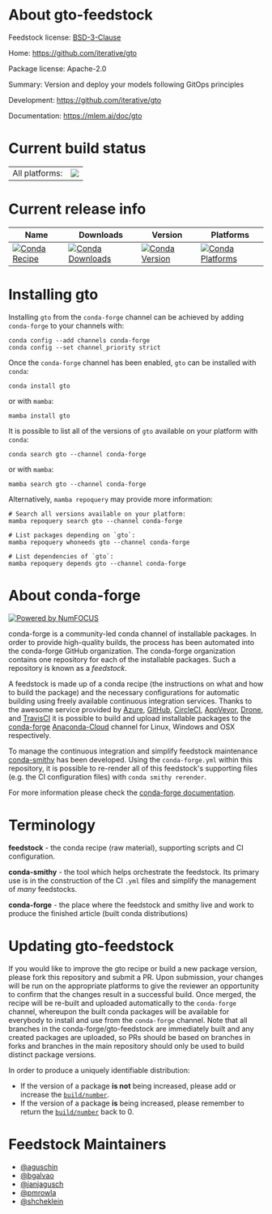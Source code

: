 About gto-feedstock
===================

Feedstock license: [BSD-3-Clause](https://github.com/conda-forge/gto-feedstock/blob/main/LICENSE.txt)

Home: https://github.com/iterative/gto

Package license: Apache-2.0

Summary: Version and deploy your models following GitOps principles

Development: https://github.com/iterative/gto

Documentation: https://mlem.ai/doc/gto

Current build status
====================


<table><tr><td>All platforms:</td>
    <td>
      <a href="https://dev.azure.com/conda-forge/feedstock-builds/_build/latest?definitionId=20600&branchName=main">
        <img src="https://dev.azure.com/conda-forge/feedstock-builds/_apis/build/status/gto-feedstock?branchName=main">
      </a>
    </td>
  </tr>
</table>

Current release info
====================

| Name | Downloads | Version | Platforms |
| --- | --- | --- | --- |
| [![Conda Recipe](https://img.shields.io/badge/recipe-gto-green.svg)](https://anaconda.org/conda-forge/gto) | [![Conda Downloads](https://img.shields.io/conda/dn/conda-forge/gto.svg)](https://anaconda.org/conda-forge/gto) | [![Conda Version](https://img.shields.io/conda/vn/conda-forge/gto.svg)](https://anaconda.org/conda-forge/gto) | [![Conda Platforms](https://img.shields.io/conda/pn/conda-forge/gto.svg)](https://anaconda.org/conda-forge/gto) |

Installing gto
==============

Installing `gto` from the `conda-forge` channel can be achieved by adding `conda-forge` to your channels with:

```
conda config --add channels conda-forge
conda config --set channel_priority strict
```

Once the `conda-forge` channel has been enabled, `gto` can be installed with `conda`:

```
conda install gto
```

or with `mamba`:

```
mamba install gto
```

It is possible to list all of the versions of `gto` available on your platform with `conda`:

```
conda search gto --channel conda-forge
```

or with `mamba`:

```
mamba search gto --channel conda-forge
```

Alternatively, `mamba repoquery` may provide more information:

```
# Search all versions available on your platform:
mamba repoquery search gto --channel conda-forge

# List packages depending on `gto`:
mamba repoquery whoneeds gto --channel conda-forge

# List dependencies of `gto`:
mamba repoquery depends gto --channel conda-forge
```


About conda-forge
=================

[![Powered by
NumFOCUS](https://img.shields.io/badge/powered%20by-NumFOCUS-orange.svg?style=flat&colorA=E1523D&colorB=007D8A)](https://numfocus.org)

conda-forge is a community-led conda channel of installable packages.
In order to provide high-quality builds, the process has been automated into the
conda-forge GitHub organization. The conda-forge organization contains one repository
for each of the installable packages. Such a repository is known as a *feedstock*.

A feedstock is made up of a conda recipe (the instructions on what and how to build
the package) and the necessary configurations for automatic building using freely
available continuous integration services. Thanks to the awesome service provided by
[Azure](https://azure.microsoft.com/en-us/services/devops/), [GitHub](https://github.com/),
[CircleCI](https://circleci.com/), [AppVeyor](https://www.appveyor.com/),
[Drone](https://cloud.drone.io/welcome), and [TravisCI](https://travis-ci.com/)
it is possible to build and upload installable packages to the
[conda-forge](https://anaconda.org/conda-forge) [Anaconda-Cloud](https://anaconda.org/)
channel for Linux, Windows and OSX respectively.

To manage the continuous integration and simplify feedstock maintenance
[conda-smithy](https://github.com/conda-forge/conda-smithy) has been developed.
Using the ``conda-forge.yml`` within this repository, it is possible to re-render all of
this feedstock's supporting files (e.g. the CI configuration files) with ``conda smithy rerender``.

For more information please check the [conda-forge documentation](https://conda-forge.org/docs/).

Terminology
===========

**feedstock** - the conda recipe (raw material), supporting scripts and CI configuration.

**conda-smithy** - the tool which helps orchestrate the feedstock.
                   Its primary use is in the construction of the CI ``.yml`` files
                   and simplify the management of *many* feedstocks.

**conda-forge** - the place where the feedstock and smithy live and work to
                  produce the finished article (built conda distributions)


Updating gto-feedstock
======================

If you would like to improve the gto recipe or build a new
package version, please fork this repository and submit a PR. Upon submission,
your changes will be run on the appropriate platforms to give the reviewer an
opportunity to confirm that the changes result in a successful build. Once
merged, the recipe will be re-built and uploaded automatically to the
`conda-forge` channel, whereupon the built conda packages will be available for
everybody to install and use from the `conda-forge` channel.
Note that all branches in the conda-forge/gto-feedstock are
immediately built and any created packages are uploaded, so PRs should be based
on branches in forks and branches in the main repository should only be used to
build distinct package versions.

In order to produce a uniquely identifiable distribution:
 * If the version of a package **is not** being increased, please add or increase
   the [``build/number``](https://docs.conda.io/projects/conda-build/en/latest/resources/define-metadata.html#build-number-and-string).
 * If the version of a package **is** being increased, please remember to return
   the [``build/number``](https://docs.conda.io/projects/conda-build/en/latest/resources/define-metadata.html#build-number-and-string)
   back to 0.

Feedstock Maintainers
=====================

* [@aguschin](https://github.com/aguschin/)
* [@bgalvao](https://github.com/bgalvao/)
* [@janjagusch](https://github.com/janjagusch/)
* [@pmrowla](https://github.com/pmrowla/)
* [@shcheklein](https://github.com/shcheklein/)

